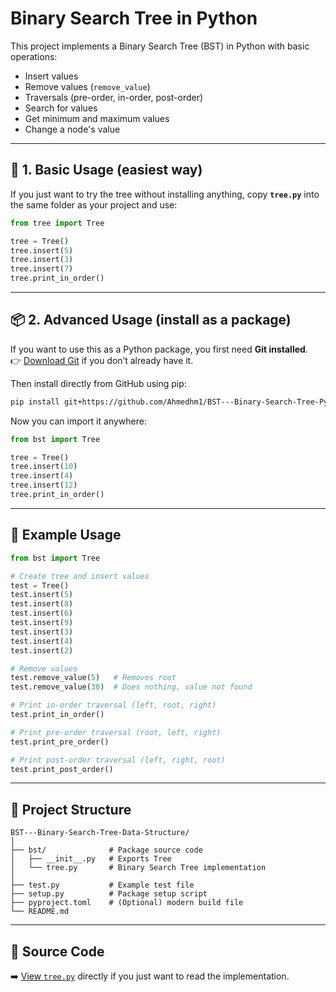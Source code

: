 # Binary Search Tree in Python

This project implements a Binary Search Tree (BST) in Python with basic operations:  
- Insert values 
- Remove values (`remove_value`)  
- Traversals (pre-order, in-order, post-order)  
- Search for values  
- Get minimum and maximum values  
- Change a node's value  

---

## 🐍 1. Basic Usage (easiest way)

If you just want to try the tree without installing anything, copy **`tree.py`** into the same folder as your project and use:

```python
from tree import Tree

tree = Tree()
tree.insert(5)
tree.insert(3)
tree.insert(7)
tree.print_in_order()
```

---

## 📦 2. Advanced Usage (install as a package)

If you want to use this as a Python package, you first need **Git installed**.  
👉 [Download Git](https://git-scm.com/downloads) if you don’t already have it.

Then install directly from GitHub using pip:

```bash
pip install git+https://github.com/Ahmedhm1/BST---Binary-Search-Tree-Python.git
```

Now you can import it anywhere:

```python
from bst import Tree

tree = Tree()
tree.insert(10)
tree.insert(4)
tree.insert(12)
tree.print_in_order()
```

---

## 🔎 Example Usage

```python
from bst import Tree

# Create tree and insert values
test = Tree()
test.insert(5)
test.insert(8)
test.insert(6)
test.insert(9)
test.insert(3)
test.insert(4)
test.insert(2)

# Remove values
test.remove_value(5)   # Removes root
test.remove_value(30)  # Does nothing, value not found

# Print in-order traversal (left, root, right)
test.print_in_order()

# Print pre-order traversal (root, left, right)
test.print_pre_order()

# Print post-order traversal (left, right, root)
test.print_post_order()
```

---

## 📂 Project Structure
```
BST---Binary-Search-Tree-Data-Structure/
│
├── bst/              # Package source code
│   ├── __init__.py   # Exports Tree
│   └── tree.py       # Binary Search Tree implementation
│
├── test.py           # Example test file
├── setup.py          # Package setup script
├── pyproject.toml    # (Optional) modern build file
└── README.md
```

---

## 📖 Source Code
➡️ [View `tree.py`](./bst/tree.py) directly if you just want to read the implementation.

